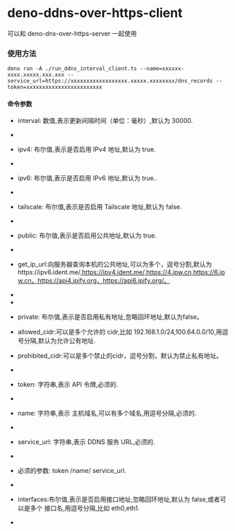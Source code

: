 # deno-ddns-over-https-client

可以和 deno-dns-over-https-server 一起使用

### 使用方法

```
deno run -A ./run_ddns_interval_client.ts --name=xxxxxx-xxxx.xxxxx.xxx.xxx --service_url=https://xxxxxxxxxxxxxxxxxx.xxxxx.xxxxxxxx/dns_records --token=xxxxxxxxxxxxxxxxxxxxxxxx
```

#### 命令参数

-   interval: 数值,表示更新间隔时间（单位：毫秒）,默认为 30000.
-
-   ipv4: 布尔值,表示是否启用 IPv4 地址,默认为 true.
-
-   ipv6: 布尔值,表示是否启用 IPv6 地址,默认为 true..
-
-   tailscale: 布尔值,表示是否启用 Tailscale 地址,默认为 false.
-
-   public: 布尔值,表示是否启用公共地址,默认为 true.
-
-   get_ip_url:向服务器查询本机的公共地址,可以为多个，逗号分割,默认为https://ipv6.ident.me/,https://ipv4.ident.me/,https://4.ipw.cn,https://6.ipw.cn，https://api4.ipify.org，https://api6.ipify.org/。
-   
-
-   private: 布尔值,表示是否启用私有地址,忽略回环地址,默认为false。
-   allowed_cidr:可以是多个允许的 cidr,比如
    192.168.1.0/24,100.64.0.0/10,用逗号分隔,默认为允许公有地址.
    
-   prohibited_cidr:可以是多个禁止的cidr，逗号分割，默认为禁止私有地址。
-   
-   token: 字符串,表示 API 令牌,必须的.
-
-   name: 字符串,表示 主机域名,可以有多个域名,用逗号分隔,必须的.
-
-   service_url: 字符串,表示 DDNS 服务 URL,必须的.
-
-   必须的参数: token /name/ service_url.
-
-   interfaces:布尔值,表示是否启用接口地址,忽略回环地址,默认为 false,或者可以是多个
    接口名,用逗号分隔,比如 eth0,eth1.
-

